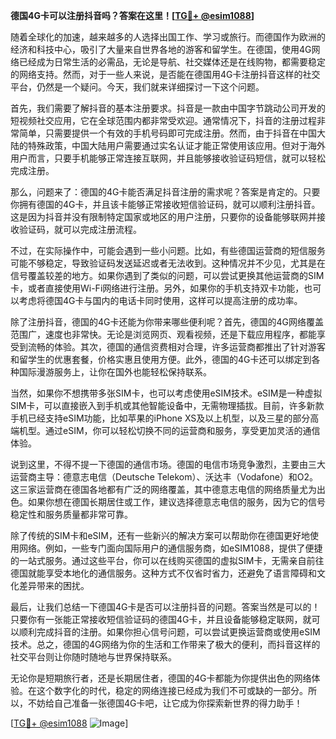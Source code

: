 **德国4G卡可以注册抖音吗？答案在这里！[[TG💪+ @esim1088](https://t.me/s/esim1088)]**

随着全球化的加速，越来越多的人选择出国工作、学习或旅行。而德国作为欧洲的经济和科技中心，吸引了大量来自世界各地的游客和留学生。在德国，使用4G网络已经成为日常生活的必需品，无论是导航、社交媒体还是在线购物，都需要稳定的网络支持。然而，对于一些人来说，是否能在德国用4G卡注册抖音这样的社交平台，仍然是一个疑问。今天，我们就来详细探讨一下这个问题。

首先，我们需要了解抖音的基本注册要求。抖音是一款由中国字节跳动公司开发的短视频社交应用，它在全球范围内都非常受欢迎。通常情况下，抖音的注册过程非常简单，只需要提供一个有效的手机号码即可完成注册。然而，由于抖音在中国大陆的特殊政策，中国大陆用户需要通过实名认证才能正常使用该应用。但对于海外用户而言，只要手机能够正常连接互联网，并且能够接收验证码短信，就可以轻松完成注册。

那么，问题来了：德国的4G卡能否满足抖音注册的需求呢？答案是肯定的。只要你拥有德国的4G卡，并且该卡能够正常接收短信验证码，就可以顺利注册抖音。这是因为抖音并没有限制特定国家或地区的用户注册，只要你的设备能够联网并接收验证码，就可以完成注册流程。

不过，在实际操作中，可能会遇到一些小问题。比如，有些德国运营商的短信服务可能不够稳定，导致验证码发送延迟或者无法收到。这种情况并不少见，尤其是在信号覆盖较差的地方。如果你遇到了类似的问题，可以尝试更换其他运营商的SIM卡，或者直接使用Wi-Fi网络进行注册。另外，如果你的手机支持双卡功能，也可以考虑将德国4G卡与国内的电话卡同时使用，这样可以提高注册的成功率。

除了注册抖音，德国的4G卡还能为你带来哪些便利呢？首先，德国的4G网络覆盖范围广，速度也非常快。无论是浏览网页、观看视频，还是下载应用程序，都能享受到流畅的体验。其次，德国的通信资费相对合理，许多运营商都推出了针对游客和留学生的优惠套餐，价格实惠且使用方便。此外，德国的4G卡还可以绑定到各种国际漫游服务上，让你在国外也能轻松保持联系。

当然，如果你不想携带多张SIM卡，也可以考虑使用eSIM技术。eSIM是一种虚拟SIM卡，可以直接嵌入到手机或其他智能设备中，无需物理插拔。目前，许多新款手机已经支持eSIM功能，比如苹果的iPhone XS及以上机型，以及三星的部分高端机型。通过eSIM，你可以轻松切换不同的运营商和服务，享受更加灵活的通信体验。

说到这里，不得不提一下德国的通信市场。德国的电信市场竞争激烈，主要由三大运营商主导：德意志电信（Deutsche Telekom）、沃达丰（Vodafone）和O2。这三家运营商在德国各地都有广泛的网络覆盖，其中德意志电信的网络质量尤为出色。如果你想在德国长期居住或工作，建议选择德意志电信的服务，因为它的信号稳定性和服务质量都非常可靠。

除了传统的SIM卡和eSIM，还有一些新兴的解决方案可以帮助你在德国更好地使用网络。例如，一些专门面向国际用户的通信服务商，如eSIM1088，提供了便捷的一站式服务。通过这些平台，你可以在线购买德国的虚拟SIM卡，无需亲自前往德国就能享受本地化的通信服务。这种方式不仅省时省力，还避免了语言障碍和文化差异带来的困扰。

最后，让我们总结一下德国4G卡是否可以注册抖音的问题。答案当然是可以的！只要你有一张能正常接收短信验证码的德国4G卡，并且设备能够稳定联网，就可以顺利完成抖音的注册。如果你担心信号问题，可以尝试更换运营商或使用eSIM技术。总之，德国的4G网络为你的生活和工作带来了极大的便利，而抖音这样的社交平台则让你随时随地与世界保持联系。

无论你是短期旅行者，还是长期居住者，德国的4G卡都能为你提供出色的网络体验。在这个数字化的时代，稳定的网络连接已经成为我们不可或缺的一部分。所以，不妨给自己准备一张德国4G卡吧，让它成为你探索新世界的得力助手！

[[TG💪+ @esim1088](https://t.me/s/esim1088) ![Image](https://i.postimg.cc/4NQfJmqS/Snipaste-2025-05-13-00-14-12.png)]